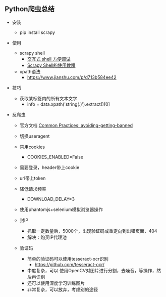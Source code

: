 ## Python爬虫总结

- 安装
    - pip install scrapy
    
- 使用
    - scrapy shell
        - [交互式 shell 方便调试](https://www.jianshu.com/p/10d0c997edd5)
        - [Scrapy Shell的使用教程](http://blog.csdn.net/php_fly/article/details/19555969)
    - xpath语法
        - https://www.jianshu.com/p/d713b584ee42
    
- 技巧
    - 获取某标签内的所有文本文字
        - info = data.xpath('string(.)').extract()[0]
    
    
- 反爬虫
    - 官方文档 [Common Practices: avoiding-getting-banned](https://doc.scrapy.org/en/master/topics/practices.html#avoiding-getting-banned)
    - 切换useragent
    - 禁用cookies
        - COOKIES_ENABLED=False
    - 需要登录，header带上cookie
    - url带上token
    - 降低请求频率
        - DOWNLOAD_DELAY=3
    - 使用phantomjs+selenium模拟浏览器操作
    - 封IP
        - 抓取一定数量后，5000个，出现验证码或重定向到出错页面，404
        - 解决：购买IP代理池
        
    - 验证码
        - 简单的验证码可以使用tesseract-ocr识别
            - https://github.com/tesseract-ocr/
        - 中度复杂，可以 使用OpenCV对图片进行分割，去噪音，等操作，然后再识别
        - 还可以使用深度学习训练图片
        - 非常复杂，可以放弃，考虑别的途径